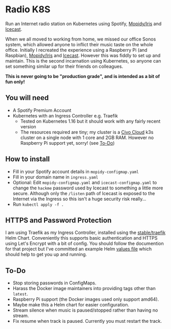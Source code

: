 # Radio K8S
Run an Internet radio station on Kubernetes using Spotify, [Mopidy/Iris](https://github.com/jaedb/Iris) and [Icecast](https://icecast.org/).

When we all moved to working from home, we missed our office Sonos system, which allowed anyone to inflict their music taste on the whole office. Initially I recreated the experience using a Raspberry Pi (and Raspbian), [Mopidy/Iris](https://github.com/jaedb/Iris) and [Icecast](https://icecast.org/). However this was fiddly to set up and maintain. This is the second incarnation using Kubernetes, so anyone can set something similar up for their friends on colleagues.

**This is never going to be "production grade", and is intended as a bit of fun only!**

## You will need
- A Spotify Premium Account
- Kubernetes with an Ingress Controller e.g. Traefik
  - Tested on Kubernetes 1.16 but it should work with any fairly recent version
  - The resources required are tiny; my cluster is a [Civo Cloud](https://www.civo.com/kube100) k3s cluster on a single node with 1 core and 2GB RAM. However no Raspberry Pi support yet, sorry! (see [To-Do](#to-do))

## How to install
- Fill in your Spotify account details in `mopidy-configmap.yaml`
- Fill in your domain name in `ingress.yaml`
- Optional: Edit `mopidy-configmap.yaml` and `icecast-configmap.yaml` to change the `hackme` password used by Icecast to something a little more secure. Although only the `/listen` path of Icecast is exposed to the Internet via the Ingress so this isn't a huge security risk really...
- Run `kubectl apply -f .`

## HTTPS and Password Protection
I am using Traefik as my Ingress Controller, installed using the [stable/traefik](https://github.com/helm/charts/tree/master/stable/traefik) Helm Chart. Conveniently this supports basic authentication and HTTPS using Let's Encrypt with a bit of config. You should follow the documention for that project but I've committed an example Helm [values file](./traefik-values.yaml.example) which should help to get you up and running.

## To-Do
- Stop storing passwords in ConfigMaps.
- Harass the Docker image maintainers into providing tags other than `latest`.
- Raspberry Pi support (the Docker images used only support amd64).
- Maybe make this a Helm chart for easier configuration.
- Stream silence when music is paused/stopped rather than having no stream.
- Fix resume when track is paused. Currently you must restart the track.
